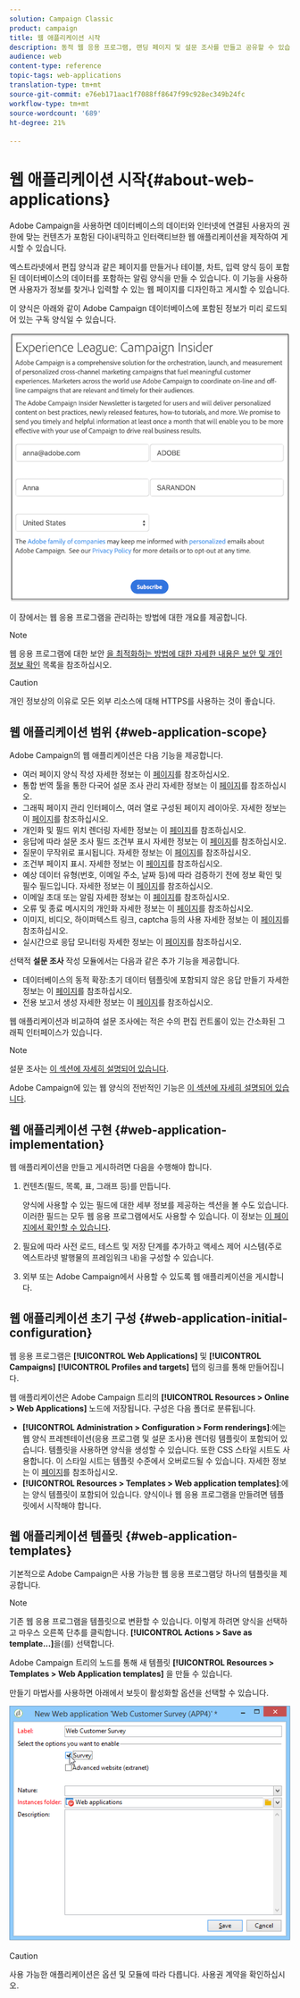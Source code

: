 ```yaml
---
solution: Campaign Classic
product: campaign
title: 웹 애플리케이션 시작
description: 동적 웹 응용 프로그램, 랜딩 페이지 및 설문 조사를 만들고 공유할 수 있습니다
audience: web
content-type: reference
topic-tags: web-applications
translation-type: tm+mt
source-git-commit: e76eb171aac1f7088ff8647f99c928ec349b24fc
workflow-type: tm+mt
source-wordcount: '689'
ht-degree: 21%

---
```



# 웹 애플리케이션 시작{#about-web-applications}

Adobe Campaign을 사용하면 데이터베이스의 데이터와 인터넷에 연결된 사용자의 권한에 맞는 컨텐츠가 포함된 다이내믹하고 인터랙티브한 웹 애플리케이션을 제작하여 게시할 수 있습니다.

엑스트라넷에서 편집 양식과 같은 페이지를 만들거나 테이블, 차트, 입력 양식 등이 포함된 데이터베이스의 데이터를 포함하는 알림 양식을 만들 수 있습니다. 이 기능을 사용하면 사용자가 정보를 찾거나 입력할 수 있는 웹 페이지를 디자인하고 게시할 수 있습니다.

이 양식은 아래와 같이 Adobe Campaign 데이터베이스에 포함된 정보가 미리 로드되어 있는 구독 양식일 수 있습니다.

![](assets/webapp_form_sample.png)

이 장에서는 웹 응용 프로그램을 관리하는 방법에 대한 개요를 제공합니다.

>[!NOTE]
>
>웹 응용 프로그램에 대한 보안 [을 최적화하는 방법에 대한 자세한 내용은 보안 및 개인 정보 확인](https://helpx.adobe.com/kr/campaign/kb/acc-security.html) 목록을 참조하십시오.

>[!CAUTION]
>
>개인 정보상의 이유로 모든 외부 리소스에 대해 HTTPS를 사용하는 것이 좋습니다.

## 웹 애플리케이션 범위 {#web-application-scope}

Adobe Campaign의 웹 애플리케이션은 다음 기능을 제공합니다.

* 여러 페이지 양식 작성 자세한 정보는 이 [페이지](../../web/using/about-web-forms.md)를 참조하십시오.
* 통합 번역 툴을 통한 다국어 설문 조사 관리 자세한 정보는 이 [페이지](../../web/using/translating-a-web-application.md)를 참조하십시오.
* 그래픽 페이지 관리 인터페이스, 여러 열로 구성된 페이지 레이아웃. 자세한 정보는 이 [페이지](../../web/using/designing-a-web-application.md)를 참조하십시오.
* 개인화 및 필드 위치 렌더링 자세한 정보는 이 [페이지](../../web/using/editing-content.md#adding-personalization-content)를 참조하십시오.
* 응답에 따라 설문 조사 필드 조건부 표시 자세한 정보는 이 [페이지](../../web/using/form-rendering.md#defining-fields-conditional-display)를 참조하십시오.
* 질문이 무작위로 표시됩니다. 자세한 정보는 이 [페이지](../../web/using/building-a-survey.md#adding-questions)를 참조하십시오.
* 조건부 페이지 표시. 자세한 정보는 이 [페이지](../../web/using/defining-web-forms-page-sequencing.md#conditional-page-display)를 참조하십시오.
* 예상 데이터 유형(번호, 이메일 주소, 날짜 등)에 따라 검증하기 전에 정보 확인 및 필수 필드입니다. 자세한 정보는 이 [페이지](../../web/using/form-rendering.md#defining-control-settings)를 참조하십시오.
* 이메일 초대 또는 알림 자세한 정보는 이 [페이지](../../web/using/publishing-a-web-form.md#delivering-a-form-via-email)를 참조하십시오.
* 오류 및 종료 메시지의 개인화 자세한 정보는 이 [페이지](../../web/using/defining-web-forms-properties.md#setting-up-an-error-page)를 참조하십시오.
* 이미지, 비디오, 하이퍼텍스트 링크, captcha 등의 사용 자세한 정보는 이 [페이지](../../web/using/editing-content.md)를 참조하십시오.
* 실시간으로 응답 모니터링 자세한 정보는 이 [페이지](../../web/using/publish--track-and-use-collected-data.md#response-tracking)를 참조하십시오.

선택적 **설문 조사** 작성 모듈에서는 다음과 같은 추가 기능을 제공합니다.

* 데이터베이스의 동적 확장:초기 데이터 템플릿에 포함되지 않은 응답 만들기 자세한 정보는 이 [페이지](../../web/using/managing-answers.md#storing-collected-answers)를 참조하십시오.
* 전용 보고서 생성 자세한 정보는 이 [페이지](../../web/using/publish--track-and-use-collected-data.md#reports-on-surveys)를 참조하십시오.

웹 애플리케이션과 비교하여 설문 조사에는 적은 수의 편집 컨트롤이 있는 간소화된 그래픽 인터페이스가 있습니다.

>[!NOTE]
>
>설문 조사는 [이 섹션에 자세히 설명되어 있습니다](../../web/using/about-surveys.md).
>
>Adobe Campaign에 있는 웹 양식의 전반적인 기능은 [이 섹션에 자세히 설명되어 있습니다](../../web/using/about-web-forms.md).

## 웹 애플리케이션 구현 {#web-application-implementation}

웹 애플리케이션을 만들고 게시하려면 다음을 수행해야 합니다.

1. 컨텐츠(필드, 목록, 표, 그래프 등)를 만듭니다.

   양식에 사용할 수 있는 필드에 대한 세부 정보를 제공하는 섹션을 볼 수도 있습니다.이러한 필드는 모두 웹 응용 프로그램에서도 사용할 수 있습니다. 이 정보는 [이 페이지에서 확인할 수 있습니다](../../web/using/adding-fields-to-a-web-form.md).

1. 필요에 따라 사전 로드, 테스트 및 저장 단계를 추가하고 액세스 제어 시스템(주로 엑스트라넷 발행물의 프레임워크 내)을 구성할 수 있습니다.
1. 외부 또는 Adobe Campaign에서 사용할 수 있도록 웹 애플리케이션을 게시합니다.

## 웹 애플리케이션 초기 구성 {#web-application-initial-configuration}

웹 응용 프로그램은 **[!UICONTROL Web Applications]** 및 **[!UICONTROL Campaigns]** **[!UICONTROL Profiles and targets]** 탭의 링크를 통해 만들어집니다.

웹 애플리케이션은 Adobe Campaign 트리의 **[!UICONTROL Resources > Online > Web Applications]** 노드에 저장됩니다. 구성은 다음 폴더로 분류됩니다.

* **[!UICONTROL Administration > Configuration > Form renderings]**:에는 웹 양식 프레젠테이션(응용 프로그램 및 설문 조사)용 렌더링 템플릿이 포함되어 있습니다. 템플릿을 사용하면 양식을 생성할 수 있습니다. 또한 CSS 스타일 시트도 사용합니다. 이 스타일 시트는 템플릿 수준에서 오버로드될 수 있습니다. 자세한 정보는 이 [페이지](../../web/using/form-rendering.md#selecting-the-form-rendering-template)를 참조하십시오.
* **[!UICONTROL Resources > Templates > Web application templates]**:에는 양식 템플릿이 포함되어 있습니다. 양식이나 웹 응용 프로그램을 만들려면 템플릿에서 시작해야 합니다.

## 웹 애플리케이션 템플릿 {#web-application-templates}

기본적으로 Adobe Campaign은 사용 가능한 웹 응용 프로그램당 하나의 템플릿을 제공합니다.

>[!NOTE]
>
>기존 웹 응용 프로그램을 템플릿으로 변환할 수 있습니다. 이렇게 하려면 양식을 선택하고 마우스 오른쪽 단추를 클릭합니다. **[!UICONTROL Actions > Save as template...]**&#x200B;을(를) 선택합니다.

Adobe Campaign 트리의 노드를 통해 새 템플릿 **[!UICONTROL Resources > Templates > Web Application templates]** 을 만들 수 있습니다.

만들기 마법사를 사용하면 아래에서 보듯이 활성화할 옵션을 선택할 수 있습니다.

![](assets/webapp_create_template.png)

>[!CAUTION]
>
>사용 가능한 애플리케이션은 옵션 및 모듈에 따라 다릅니다. 사용권 계약을 확인하십시오.

